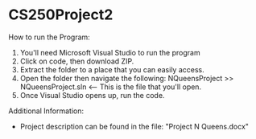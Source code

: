 # CS250Project2
How to run the Program:
  1. You'll need Microsoft Visual Studio to run the program
  2. Click on code, then download ZIP.
  3. Extract the folder to a place that you can easily access.
  4. Open the folder then navigate the following: NQueensProject >> NQueensProject.sln <-- This is the file that you'll open.
  5. Once Visual Studio opens up, run the code.

Additional Information:
  * Project description can be found in the file: "Project N Queens.docx"
